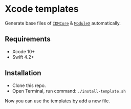 # Xcode templates

Generate base files of [`IDMCore`](https://github.com/congncif/IDMCore) &amp; [`ModuleX`](https://github.com/congncif/ModuleX) automatically.

## Requirements

* Xcode 10+
* Swift 4.2+

## Installation

* Clone this repo.
* Open Terminal, run command: ```./install-template.sh```

Now you can use the templates by add a new file.

